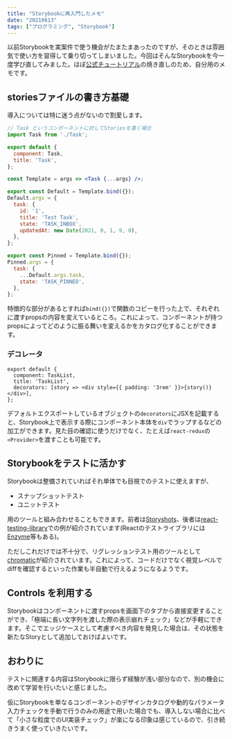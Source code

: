 ```yaml
---
title: "Storybookに再入門したメモ"
date: "20210613"
tags: ["プログラミング", "Storybook"]
---
```


以前Storybookを実案件で使う機会がたまたまあったのですが、そのときは雰囲気で使い方を習得して乗り切ってしまいました。今回はそんなStorybookを今一度学び直してみました。ほぼ[公式チュートリアル](https://storybook.js.org/tutorials/intro-to-storybook/react/en/get-started/)の焼き直しのため、自分用のメモです。

## storiesファイルの書き方基礎

導入については特に迷う点がないので割愛します。

```jsx
// Task というコンポーネントに対してStoriesを書く場合
import Task from './Task';

export default {
  component: Task,
  title: 'Task',
};

const Template = args => <Task {...args} />;

export const Default = Template.bind({});
Default.args = {
  task: {
    id: '1',
    title: 'Test Task',
    state: 'TASK_INBOX',
    updatedAt: new Date(2021, 0, 1, 9, 0),
  },
};

export const Pinned = Template.bind({});
Pinned.args = {
  task: {
    ...Default.args.task,
    state: 'TASK_PINNED',
  },
};
```

特徴的な部分があるとすれば`bind({})`で関数のコピーを行った上で、それぞれに渡すpropsの内容を変えているところ。これによって、コンポーネントが持つpropsによってどのように振る舞いを変えるかをカタログ化することができます。

### デコレータ

```
export default {
  component: TaskList,
  title: 'TaskList',
  decorators: [story => <div style={{ padding: '3rem' }}>{story()}</div>],
};
```

デフォルトエクスポートしているオブジェクトの`decorators`にJSXを記載すると、Storybook上で表示する際にコンポーネント本体を`div`でラップするなどの加工ができます。見た目の確認に使うだけでなく、たとえば`react-redux`の`<Provider>`を渡すことも可能です。

## Storybookをテストに活かす

Storybookは整備されていればそれ単体でも目視でのテストに使えますが、

 - スナップショットテスト
 - ユニットテスト

 用のツールと組み合わせることもできます。前者は[Storyshots](https://github.com/storybookjs/storybook/tree/master/addons/storyshots)、後者は[react-testing-library](https://testing-library.com/docs/react-testing-library/intro/)での例が紹介されています(Reactのテストライブラリには[Enzyme](https://enzymejs.github.io/enzyme/)等もある)。

ただしこれだけでは不十分で、リグレッションテスト用のツールとして[chromatic](https://www.chromatic.com/)が紹介されています。これによって、コードだけでなく視覚レベルでdiffを確認するといった作業も半自動で行えるようになるようです。

## Controls を利用する

Storybookはコンポーネントに渡すpropsを画面下のタブから直接変更することができ、「極端に長い文字列を渡した際の表示崩れチェック」などが手軽にできます。そこでエッジケースとして考慮すべき内容を発見した場合は、その状態を新たなStoryとして追加しておけばよいです。

## おわりに

テストに関連する内容はStorybookに限らず経験が浅い部分なので、別の機会に改めて学習を行いたいと感じました。

仮にStorybookを単なるコンポーネントのデザインカタログや動的なパラメータ入力チェックを手動で行うのみの用途で用いた場合でも、導入しない場合に比べて「小さな粒度でのUI実装チェック」が楽になる印象は感じているので、引き続きうまく使っていきたいです。
